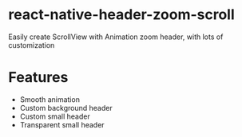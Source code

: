 # react-native-header-zoom-scroll

Easily create ScrollView with Animation zoom header, with lots of customization
# Features
* Smooth animation
* Custom background header
* Custom small header
* Transparent small header

